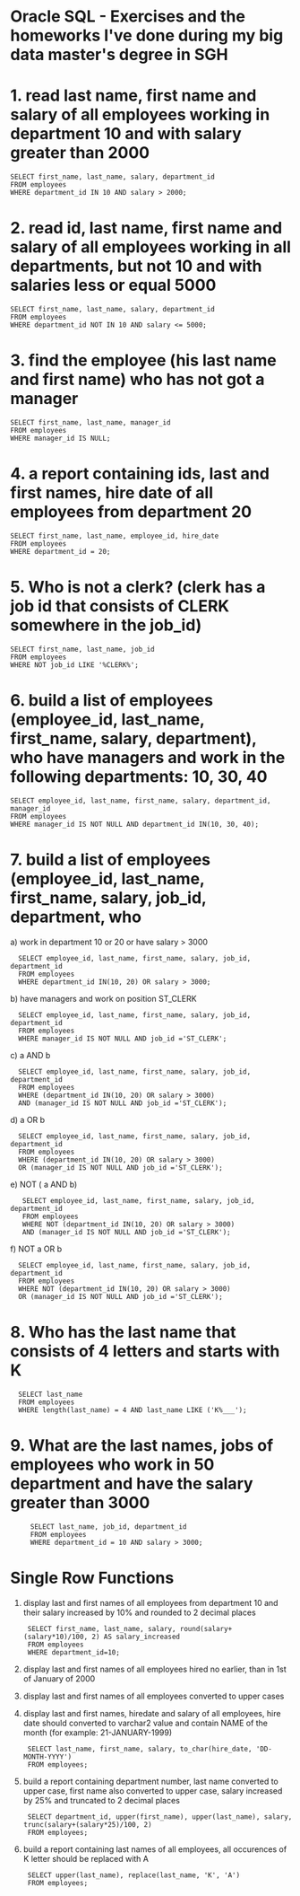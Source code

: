 # Oracle SQL - Exercises and the homeworks I've done during my big data master's degree in SGH

# 1. read last name, first name and salary of all employees working in department 10 and with salary greater than 2000
    SELECT first_name, last_name, salary, department_id
    FROM employees
    WHERE department_id IN 10 AND salary > 2000;

# 2. read id, last name, first name and salary of all employees working in all departments, but not 10 and with salaries less or equal 5000
    SELECT first_name, last_name, salary, department_id
    FROM employees
    WHERE department_id NOT IN 10 AND salary <= 5000;

# 3. find the employee (his last name and first name) who has not got a manager
    SELECT first_name, last_name, manager_id
    FROM employees
    WHERE manager_id IS NULL;

# 4. a report containing ids, last and first names, hire date of all employees from department 20
    SELECT first_name, last_name, employee_id, hire_date
    FROM employees
    WHERE department_id = 20;

# 5. Who is not a clerk? (clerk has a job id that consists of CLERK somewhere in the job_id)
    SELECT first_name, last_name, job_id
    FROM employees
    WHERE NOT job_id LIKE '%CLERK%';

# 6. build a list of employees (employee_id, last_name, first_name, salary, department), who have managers and work in the following departments: 10, 30, 40
    SELECT employee_id, last_name, first_name, salary, department_id, manager_id
    FROM employees
    WHERE manager_id IS NOT NULL AND department_id IN(10, 30, 40);

# 7. build a list of employees (employee_id, last_name, first_name, salary, job_id, department, who
   a) work in department 10 or 20 or have salary > 3000
   
      SELECT employee_id, last_name, first_name, salary, job_id, department_id
      FROM employees
      WHERE department_id IN(10, 20) OR salary > 3000;

   b) have managers and work on position ST_CLERK
   
      SELECT employee_id, last_name, first_name, salary, job_id, department_id
      FROM employees
      WHERE manager_id IS NOT NULL AND job_id ='ST_CLERK';
      
   c) a AND b
   
      SELECT employee_id, last_name, first_name, salary, job_id, department_id
      FROM employees
      WHERE (department_id IN(10, 20) OR salary > 3000) 
      AND (manager_id IS NOT NULL AND job_id ='ST_CLERK');
      
   d) a OR b
   
   
      SELECT employee_id, last_name, first_name, salary, job_id, department_id
      FROM employees
      WHERE (department_id IN(10, 20) OR salary > 3000)
      OR (manager_id IS NOT NULL AND job_id ='ST_CLERK');

   e) NOT ( a AND b)
   
       SELECT employee_id, last_name, first_name, salary, job_id, department_id
       FROM employees
       WHERE NOT (department_id IN(10, 20) OR salary > 3000) 
       AND (manager_id IS NOT NULL AND job_id ='ST_CLERK');
      
   f) NOT a OR b
   
      SELECT employee_id, last_name, first_name, salary, job_id, department_id
      FROM employees
      WHERE NOT (department_id IN(10, 20) OR salary > 3000)
      OR (manager_id IS NOT NULL AND job_id ='ST_CLERK');

# 8. Who has the last name that consists of 4 letters and starts with K
      SELECT last_name
      FROM employees
      WHERE length(last_name) = 4 AND last_name LIKE ('K%___');


# 9. What are the last names, jobs of employees who work in 50 department and have the salary greater than 3000
         SELECT last_name, job_id, department_id
         FROM employees
         WHERE department_id = 10 AND salary > 3000;
        
 
# Single Row Functions
1. display last and first names of all employees from department 10 and their salary increased by 10% and rounded to 2 decimal places
   
        SELECT first_name, last_name, salary, round(salary+(salary*10)/100, 2) AS salary_increased
        FROM employees
        WHERE department_id=10;
        
2. display last and first names of all employees hired no earlier, than in 1st of January of 2000
3. display last and first names of all employees converted to upper cases
4. display last and first names, hiredate and salary of all employees, hire date should
      converted to varchar2 value and contain NAME of the month (for example: 21-JANUARY-1999)  
      
        SELECT last_name, first_name, salary, to_char(hire_date, 'DD-MONTH-YYYY')
        FROM employees;

5. build a report containing department number, last name converted to upper case, first name also converted to upper case, salary increased by 25% and truncated to 2 decimal places      
   
        SELECT department_id, upper(first_name), upper(last_name), salary, trunc(salary+(salary*25)/100, 2) 
        FROM employees;
    
6. build a report containing last names of all employees, all occurences of K letter should be replaced with A
   
        SELECT upper(last_name), replace(last_name, 'K', 'A')
        FROM employees;
